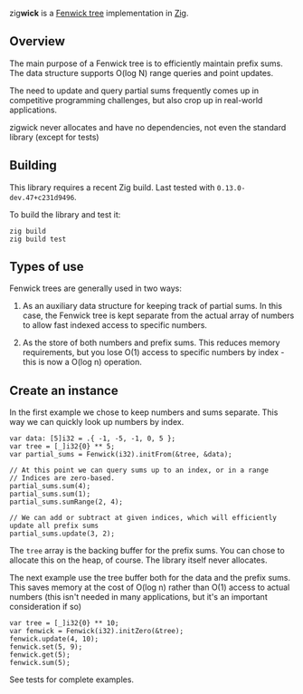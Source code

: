 zig**wick** is a [Fenwick tree](https://en.wikipedia.org/wiki/Fenwick_tree) implementation in [Zig](https://ziglang.org).

## Overview
The main purpose of a Fenwick tree is to efficiently maintain prefix sums. The data structure supports O(log N) range queries and point updates.  

The need to update and query partial sums frequently comes up in competitive programming challenges, but also crop up in real-world applications. 

zigwick never allocates and have no dependencies, not even the standard library (except for tests)

## Building
This library requires a recent Zig build. Last tested with `0.13.0-dev.47+c231d9496`.

To build the library and test it:

```
zig build
zig build test
```


## Types of use

Fenwick trees are generally used in two ways:

1) As an auxiliary data structure for keeping track of partial sums. In this case, the Fenwick tree is kept separate from the actual array of numbers to allow fast indexed access to specific numbers.

2) As the store of both numbers and prefix sums. This reduces memory requirements, but you lose O(1) access to specific numbers by index - this is now a O(log n) operation.

## Create an instance

In the first example we chose to keep numbers and sums separate. This way we can quickly look up numbers by index.

```zig
var data: [5]i32 = .{ -1, -5, -1, 0, 5 };
var tree = [_]i32{0} ** 5;
var partial_sums = Fenwick(i32).initFrom(&tree, &data);

// At this point we can query sums up to an index, or in a range
// Indices are zero-based.
partial_sums.sum(4);
partial_sums.sum(1);
partial_sums.sumRange(2, 4);

// We can add or subtract at given indices, which will efficiently update all prefix sums
partial_sums.update(3, 2);
```

The `tree` array is the backing buffer for the prefix sums. You can chose to allocate this on the heap, of course. The library itself never allocates.

The next example use the tree buffer both for the data and the prefix sums. This saves memory at the cost of O(log n) rather than O(1) access to actual numbers (this isn't needed in many applications, but it's an important consideration if so)

```zig
var tree = [_]i32{0} ** 10;
var fenwick = Fenwick(i32).initZero(&tree);
fenwick.update(4, 10);
fenwick.set(5, 9);
fenwick.get(5);
fenwick.sum(5);
```

See tests for complete examples.
